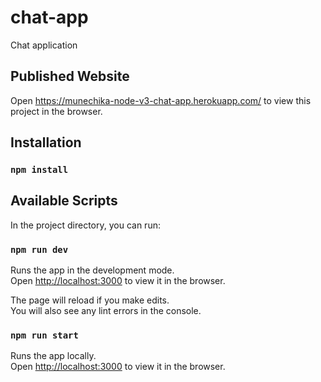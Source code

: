 # chat-app
Chat application

## Published Website
Open https://munechika-node-v3-chat-app.herokuapp.com/ to view this project in the browser.

## Installation

### `npm install`

## Available Scripts

In the project directory, you can run:

### `npm run dev`

Runs the app in the development mode.<br />
Open [http://localhost:3000](http://localhost:3000) to view it in the browser.

The page will reload if you make edits.<br />
You will also see any lint errors in the console.

### `npm run start`

Runs the app locally.<br />
Open [http://localhost:3000](http://localhost:3000) to view it in the browser.
